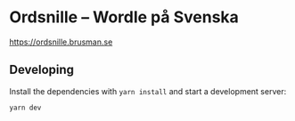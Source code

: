 # Ordsnille – Wordle på Svenska

https://ordsnille.brusman.se

## Developing

Install the dependencies with `yarn install` and start a development server:

```bash
yarn dev
```
